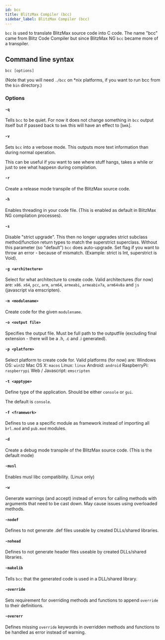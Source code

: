 ```yaml
---
id: bcc
title: BlitzMax Compiler (bcc)
sidebar_label: BlitzMax Compiler (bcc)
---
```


`bcc` is used to translate BlitzMax source code into C code. The name "bcc" came from Blitz Code Compiler but since BlitzMax NG `bcc` became more of a transpiler.

## Command line syntax

	bcc [options]

(Note that you will need `./bcc` on *nix platforms, if you want to run bcc from the `bin` directory.)
	
### Options

#### `-q`

Tells `bcc` to be quiet. For now it does not change something in `bcc` output itself but if passed back to `bmk` this will have an effect to [`bmk`].

#### `-v`

Sets `bcc` into a verbose mode. This outputs more text information than during normal operation.

This can be useful if you want to see where stuff hangs, takes a while or just to see what happesn during compilation.

#### `-r`

Create a release mode transpile of the BlitzMax source code.

#### `-h`

Enables threading in your code file. (This is enabled as default in BlitzMax NG compilation processes).

#### `-s`

Disable "strict upgrade". This then no longer upgrades strict subclass method/function return types to match the superstrict superclass. Without this parameter (so "default") `bcc` does auto-upgrade. Set flag if you want to throw an error - because of mismatch. (Example: strict is Int, superstrict is Void).

#### `-g <architecture>`

Select for what architecture to create code. Valid architectures (for now) are: `x86`. `x64`, `pcc`, `arm`,  `arm64`, `armeabi`, `armeabiv7a`, `arm64v8a` and `js` (javascript via emscripten).

#### `-m <modulename>`

Create code for the given `modulename`.

#### `-o <output file>`

Specifies the output file. Must be full path to the outputfile (excluding final extension - there will be a .h, .c and .i generated).

#### `-p <platform>`

Select platform to create code for. Valid platforms (for now) are: 
Windows OS: `win32`
Mac OS X: `macos`
Linux: `linux`
Android: `android`
RaspberryPi: `raspberrypi`
Web / Javascript: `emscripten`

#### `-t <apptype>`

Define type of the application. Should be either `console` or `gui`.

The default is `console`.

#### `-f <framework>`

Defines to use a specific module as framework instead of importing all `brl.mod` and `pub.mod` modules.

#### `-d`

Create a debug mode transpile of the BlitzMax source code. (This is the default mode)

#### `-musl`

Enables musl libc compatibility. (Linux only)

#### `-w`

Generate warnings (and accept) instead of errors for calling methods with arguments that need to be cast down. May cause issues using overloaded methods.

#### `-nodef`

Defines to not generate .def files useable by created DLLs/shared libraries.

#### `-nohead`

Defines to not generate header files useable by created DLLs/shared libraries.

#### `-makelib`

Tells `bcc` that the generated code is used in a DLL/shared library.

#### `-override`

Sets requirement for overriding methods and functions to append `override` to their definitions.

#### `-overerr`

Defines missing `override` keywords in overridden methods and functions to be handled as error instead of warning.